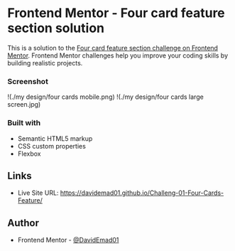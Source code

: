 # Frontend Mentor - Four card feature section solution

This is a solution to the [Four card feature section challenge on Frontend Mentor](https://www.frontendmentor.io/challenges/four-card-feature-section-weK1eFYK). Frontend Mentor challenges help you improve your coding skills by building realistic projects. 

### Screenshot

!(./my design/four cards mobile.png)
!(./my design/four cards large screen.jpg)

### Built with

- Semantic HTML5 markup
- CSS custom properties
- Flexbox


## Links
- Live Site URL: https://davidemad01.github.io/Challeng-01-Four-Cards-Feature/


## Author
- Frontend Mentor - [@DavidEmad01](https://www.frontendmentor.io/profile/DavidEmad01)
